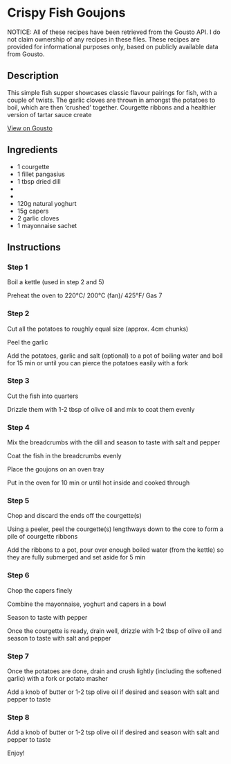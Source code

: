 # Crispy Fish Goujons

NOTICE: All of these recipes have been retrieved from the Gousto API. I do not claim ownership of any recipes in these files. These recipes are provided for informational purposes only, based on publicly available data from Gousto.

## Description

This simple fish supper showcases classic flavour pairings for fish, with a couple of twists. The garlic cloves are thrown in amongst the potatoes to boil, which are then ‘crushed’ together. Courgette ribbons and a healthier version of tartar sauce create

[View on Gousto](https://www.gousto.co.uk/recipes/cookbook/crispy-fish-goujons)

## Ingredients

- 1 courgette
- 1 fillet pangasius
- 1 tbsp dried dill
- 
- 
- 120g natural yoghurt
- 15g capers
- 2 garlic cloves
- 1 mayonnaise sachet

## Instructions


### Step 1

Boil a kettle (used in step 2 and 5)


Preheat the oven to 220&deg;C/ 200&deg;C (fan)/ 425&deg;F/ Gas 7


### Step 2

Cut all the potatoes to roughly equal size (approx. 4cm chunks)


Peel the garlic


Add the potatoes, garlic and salt (optional) to a pot of boiling water and boil for 15 min or until you can pierce the potatoes easily with a fork&nbsp;


### Step 3

Cut the fish into quarters


Drizzle them with 1-2 tbsp of olive oil and mix to coat them evenly


### Step 4

Mix the breadcrumbs with the dill and season to taste with salt and pepper


Coat the fish in the breadcrumbs evenly


Place the goujons on an oven tray


Put in the oven for 10 min or until hot inside and cooked through


### Step 5

Chop and discard the ends off the courgette<span class="text-danger">(s)</span>


Using a peeler, peel the courgette<span class="text-danger">(s)</span> lengthways down to the core to form a pile of courgette ribbons


Add the ribbons to a pot, pour over enough boiled water (from the kettle) so they are fully submerged and set aside for 5 min


### Step 6

Chop the capers finely


Combine the mayonnaise, yoghurt and capers in a bowl


Season to taste with pepper


Once the courgette is ready, drain well, drizzle with 1-2 tbsp of olive oil and season to taste with salt and pepper


### Step 7

Once the potatoes are done, drain and crush lightly (including the softened garlic) with a fork or potato masher


Add a knob of butter or 1-2 tsp olive oil if desired and season with salt and pepper to taste&nbsp;

### Step 8

Add a knob of butter or 1-2 tsp olive oil if desired and season with salt and pepper to taste


Enjoy!

